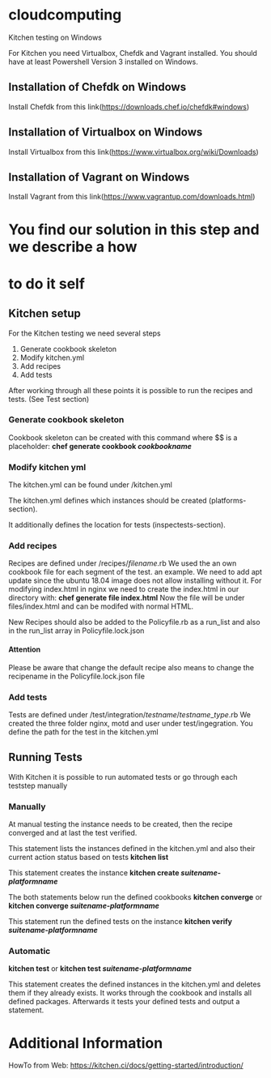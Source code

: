 # cloudcomputing
Kitchen testing on Windows


For Kitchen you need Virtualbox, Chefdk and Vagrant installed.
You should have at least Powershell Version 3 installed on 
Windows.

## Installation of Chefdk on Windows
Install Chefdk from this 
link(https://downloads.chef.io/chefdk#windows)


## Installation of Virtualbox on Windows
Install Virtualbox from this 
link(https://www.virtualbox.org/wiki/Downloads)


## Installation of Vagrant on Windows
Install Vagrant from this 
link(https://www.vagrantup.com/downloads.html)






# You find our solution in this step and we describe a how 
# to do it self

## Kitchen setup

For the Kitchen testing we need several steps

1. Generate cookbook skeleton
2. Modify kitchen.yml
3. Add recipes
4. Add tests

After working through all these points it is possible to run the recipes and tests. (See Test section)

### Generate cookbook skeleton

Cookbook skeleton can be created with this command where $$ 
is a placeholder:
**chef generate cookbook $cookbookname$**

### Modify kitchen yml
The kitchen.yml can be found under <cookbookname>/kitchen.yml

The kitchen.yml defines which instances should be created 
(platforms-section).

It additionally defines the location for tests 
(inspectests-section).


### Add recipes
Recipes are defined under /recipes/$filename$.rb
We used the an own cookbook file for each segment of the test.
an example. We need to add apt update since the ubuntu 18.04 
image does not allow installing without it.
For modifying index.html in nginx we need to create the 
index.html in our directory with:
**chef generate file index.html**
Now the file will be under files/index.html and can be modifed 
with normal HTML.

New Recipes should also be added to the Policyfile.rb
as a run_list and also in the run_list array in Policyfile.lock.json

#### Attention ####
Please be aware that change the default recipe also means 
to change the recipename in the Policyfile.lock.json file

### Add tests
Tests are defined under 
/test/integration/$testname$/$testname$_$type$.rb
We created the three folder nginx, motd and user under test/ingegration.
You define the path for the test in the kitchen.yml


## Running Tests

With Kitchen it is possible to run automated tests or go through
each teststep manually

### Manually
At manual testing the instance needs to be created, 
then the recipe converged and at last the test verified.


This statement lists the instances defined in the kitchen.yml 
and also their current action status based on tests
**kitchen list**

This statement creates the instance
**kitchen create $suitename$-$platformname$**

The both statements below run the defined cookbooks
**kitchen converge**
or
**kitchen converge $suitename$-$platformname$**

This statement run the defined tests on the instance
**kitchen verify $suitename$-$platformname$**
### Automatic
**kitchen test**
or
**kitchen test $suitename$-$platformname$**

This statement creates the defined instances in the kitchen.yml 
and deletes them if they already exists.
It works through the cookbook and installs all defined packages.
Afterwards it tests your defined tests and output a statement.


# Additional Information

HowTo from Web:
https://kitchen.ci/docs/getting-started/introduction/

